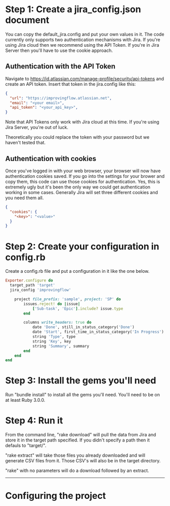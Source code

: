# Step 1: Create a jira_config.json document

You can copy the default_jira.config and put your own values in it. The code currently only supports two authentication mechanisms with Jira. If you're using Jira cloud then we recommend using the API Token. If you're in Jira Server then you'll have to use the cookie approach.

## Authentication with the API Token ##

Navigate to https://id.atlassian.com/manage-profile/security/api-tokens and create an API token. Insert that token in the jira.config like this:

```json
{
  "url": "https://improvingflow.atlassian.net",
  "email": "<your email>",
  "api_token": "<your_api_key>",
}
```

Note that API Tokens only work with Jira cloud at this time. If you're using Jira Server, you're out of luck.

Theoretically you could replace the token with your password but we haven't tested that.

## Authentication with cookies ##

Once you've logged in with your web browser, your browser will now have authentication cookies saved. If you go into the settings for your brower and copy them, this code can use those cookies for authentication. Yes, this is extremely ugly but it's been the only way we could get authentication working in some cases. Generally Jira will set three different cookies and you need them all.

```json
{
  "cookies": {
    "<key>": "<value>"
  }
}
```

# Step 2: Create your configuration in config.rb

Create a config.rb file and put a configuration in it like the one below.

```ruby
Exporter.configure do
  target_path 'target'
  jira_config 'improvingflow'

    project file_prefix: 'sample', project: 'SP' do
        issues.reject! do |issue|
            ['Sub-task', 'Epic'].include? issue.type
        end

        columns write_headers: true do
            date 'Done', still_in_status_category('Done')
            date 'Start', first_time_in_status_category('In Progress')
            string 'Type', type
            string 'Key', key
            string 'Summary', summary
        end
    end
end
```

# Step 3: Install the gems you'll need

Run "bundle install" to install all the gems you'll need. You'll need to be on at least Ruby 3.0.0.

# Step 4: Run it

From the command line, "rake download" will pull the data from Jira and store it in the target path specified. If you didn't specify a path then it defauls to "target/".

"rake extract" will take those files you already downloaded and will generate CSV files from it. Those CSV's will also be in the target directory.

"rake" with no parameters will do a download followed by an extract.

----



# Configuring the project #